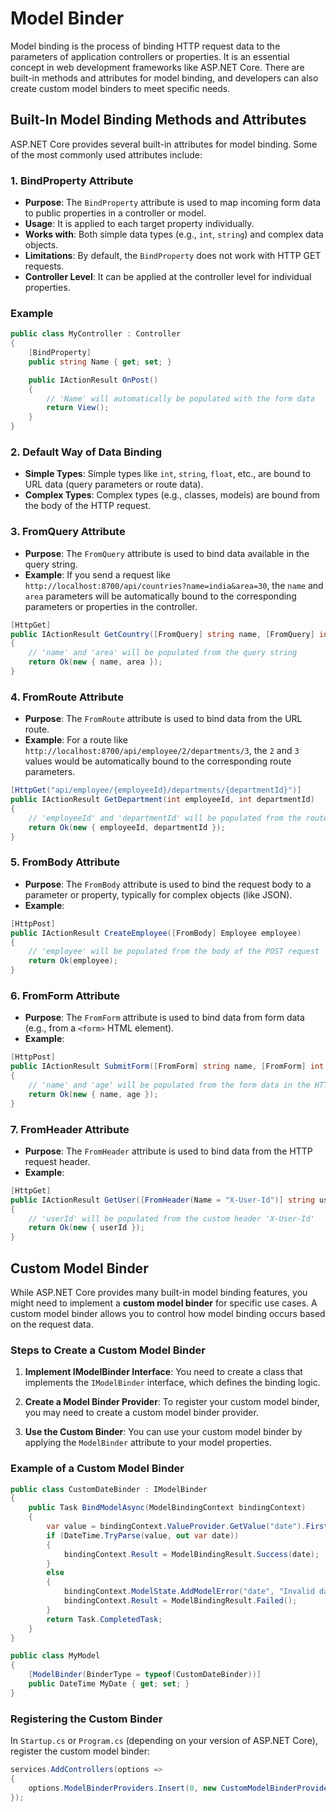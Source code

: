 # Model Binder

Model binding is the process of binding HTTP request data to the parameters of application controllers or properties. It is an essential concept in web development frameworks like ASP.NET Core. There are built-in methods and attributes for model binding, and developers can also create custom model binders to meet specific needs.

## Built-In Model Binding Methods and Attributes

ASP.NET Core provides several built-in attributes for model binding. Some of the most commonly used attributes include:

### 1. **BindProperty Attribute**

- **Purpose**: The `BindProperty` attribute is used to map incoming form data to public properties in a controller or model.
- **Usage**: It is applied to each target property individually.
- **Works with**: Both simple data types (e.g., `int`, `string`) and complex data objects.
- **Limitations**: By default, the `BindProperty` does not work with HTTP GET requests.
- **Controller Level**: It can be applied at the controller level for individual properties.

### Example

```csharp
public class MyController : Controller
{
    [BindProperty]
    public string Name { get; set; }

    public IActionResult OnPost()
    {
        // 'Name' will automatically be populated with the form data
        return View();
    }
}
```

### 2. **Default Way of Data Binding**

- **Simple Types**: Simple types like `int`, `string`, `float`, etc., are bound to URL data (query parameters or route data).
- **Complex Types**: Complex types (e.g., classes, models) are bound from the body of the HTTP request.

### 3. **FromQuery Attribute**

- **Purpose**: The `FromQuery` attribute is used to bind data available in the query string.
- **Example**: If you send a request like `http://localhost:8700/api/countries?name=india&area=30`, the `name` and `area` parameters will be automatically bound to the corresponding parameters or properties in the controller.

```csharp
[HttpGet]
public IActionResult GetCountry([FromQuery] string name, [FromQuery] int area)
{
    // 'name' and 'area' will be populated from the query string
    return Ok(new { name, area });
}
```

### 4. **FromRoute Attribute**

- **Purpose**: The `FromRoute` attribute is used to bind data from the URL route.
- **Example**: For a route like `http://localhost:8700/api/employee/2/departments/3`, the `2` and `3` values would be automatically bound to the corresponding route parameters.

```csharp
[HttpGet("api/employee/{employeeId}/departments/{departmentId}")]
public IActionResult GetDepartment(int employeeId, int departmentId)
{
    // 'employeeId' and 'departmentId' will be populated from the route
    return Ok(new { employeeId, departmentId });
}
```

### 5. **FromBody Attribute**

- **Purpose**: The `FromBody` attribute is used to bind the request body to a parameter or property, typically for complex objects (like JSON).
- **Example**:

```csharp
[HttpPost]
public IActionResult CreateEmployee([FromBody] Employee employee)
{
    // 'employee' will be populated from the body of the POST request
    return Ok(employee);
}
```

### 6. **FromForm Attribute**

- **Purpose**: The `FromForm` attribute is used to bind data from form data (e.g., from a `<form>` HTML element).
- **Example**:

```csharp
[HttpPost]
public IActionResult SubmitForm([FromForm] string name, [FromForm] int age)
{
    // 'name' and 'age' will be populated from the form data in the HTTP request
    return Ok(new { name, age });
}
```

### 7. **FromHeader Attribute**

- **Purpose**: The `FromHeader` attribute is used to bind data from the HTTP request header.
- **Example**:

```csharp
[HttpGet]
public IActionResult GetUser([FromHeader(Name = "X-User-Id")] string userId)
{
    // 'userId' will be populated from the custom header 'X-User-Id'
    return Ok(new { userId });
}
```

## Custom Model Binder

While ASP.NET Core provides many built-in model binding features, you might need to implement a **custom model binder** for specific use cases. A custom model binder allows you to control how model binding occurs based on the request data.

### Steps to Create a Custom Model Binder

1. **Implement IModelBinder Interface**: You need to create a class that implements the `IModelBinder` interface, which defines the binding logic.

2. **Create a Model Binder Provider**: To register your custom model binder, you may need to create a custom model binder provider.

3. **Use the Custom Binder**: You can use your custom model binder by applying the `ModelBinder` attribute to your model properties.

### Example of a Custom Model Binder

```csharp
public class CustomDateBinder : IModelBinder
{
    public Task BindModelAsync(ModelBindingContext bindingContext)
    {
        var value = bindingContext.ValueProvider.GetValue("date").FirstValue;
        if (DateTime.TryParse(value, out var date))
        {
            bindingContext.Result = ModelBindingResult.Success(date);
        }
        else
        {
            bindingContext.ModelState.AddModelError("date", "Invalid date format.");
            bindingContext.Result = ModelBindingResult.Failed();
        }
        return Task.CompletedTask;
    }
}

public class MyModel
{
    [ModelBinder(BinderType = typeof(CustomDateBinder))]
    public DateTime MyDate { get; set; }
}
```

### Registering the Custom Binder

In `Startup.cs` or `Program.cs` (depending on your version of ASP.NET Core), register the custom model binder:

```csharp
services.AddControllers(options =>
{
    options.ModelBinderProviders.Insert(0, new CustomModelBinderProvider());
});
```
